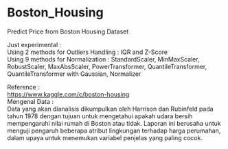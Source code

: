 # Boston_Housing
Predict Price from Boston Housing Dataset

Just experimental : </br>
Using 2 methods for Outliers Handling : IQR and Z-Score </br>
Using 9 methods for Normalization : StandardScaler, MinMaxScaler, RobustScaler, MaxAbsScaler, PowerTransformer, QuantileTransformer, QuantileTransformer with Gaussian, Normalizer</br>

Reference : </br>
https://www.kaggle.com/c/boston-housing </br>
Mengenal Data : </br>
Data yang akan dianalisis dikumpulkan oleh Harrison dan Rubinfeld pada tahun 1978 dengan tujuan untuk mengetahui apakah udara bersih mempengaruhi nilai rumah di Boston atau tidak.
Laporan ini berusaha untuk menguji pengaruh beberapa atribut lingkungan terhadap harga perumahan, dalam upaya untuk menemukan variabel penjelas yang paling cocok.
